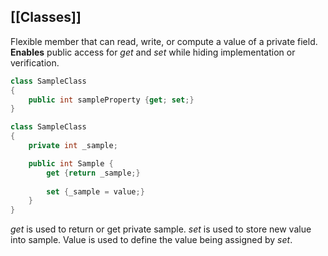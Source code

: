 [[Classes]]
---
Flexible member that can read, write, or compute a value of a private field.
**Enables** public access for *get* and *set* while hiding implementation or verification.

```c#
class SampleClass
{
	public int sampleProperty {get; set;}
}
```


```c#
class SampleClass
{
	private int _sample;

	public int Sample {
		get {return _sample;}
	
		set {_sample = value;}
	}
}
```

*get* is used to return or get private sample.
*set* is used to store new value into sample.
Value is used to define the value being assigned by *set*.
